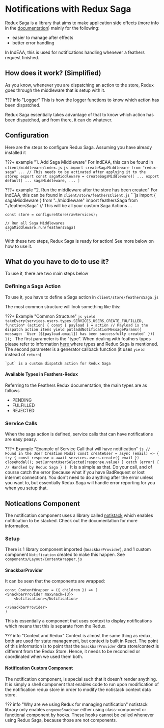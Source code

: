 # Notifications with Redux Saga

Redux Saga is a library that aims to make application side effects (more info in the [documentation](https://redux-saga.js.org/)) mainly for the following:

- easier to manage after effects
- better error handling

In IndEAA, this is used for notifications handling whenever a feathers request finished.

## How does it work? (Simplified)
As you know, whenever you are dispatching an action to the store, Redux goes through the middleware that is setup with it.

??? info "Logger"
    This is how the logger functions to know which action has been dispatched.

Redux Saga essentially takes advantage of that to know which action has been dispatched, and from there, it can do whatever.

## Configuration

Here are the steps to configure Redux Saga. Assuming you have already installed it

???+ example "1. Add Saga Middleware"
    For IndEAA, this can be found in `client/middleware/index.js`
    ```js
    import createSagaMiddleware from "redux-saga"
    ...
    // This needs to be activated after applying it to the storep
    export const sagaMiddleware = createSagaMiddleware()
    ...
    export default[
        ...
         sagaMiddleware,
        ...
    ]
    ```

???+ example "2. Run the middleware after the store has been created"
    For IndEAA, this can be found in `client/store/feathersClient.js`
    ```js
    import { sagaMiddleware } from "../middleware"
    import feathersSaga from "./feathersSaga" // This will be all your custom Saga Actions
    ...

    const store = configureStore(rawServices);

    // Run all Saga Middlewares
    sagaMiddleware.run(feathersSaga)
    ```

With these two steps, Redux Saga is ready for action! See more below on how to use it.

## What do you have to do to use it?
To use it, there are two main steps below

### Defining a Saga Action
To use it, you have to define a Saga action in `client/store/feathersSaga.js`

The most common structure will look something like this:

???+ Example "Common Structure"
    ```js
    yield takeEvery(services.users.types.SERVICES_USERS_CREATE_FULFILLED, function* (action) {
            const { payload } = action
            // Payload is the dispatch action items
            yield put(addNotificationMessageParams({
                message: `User (${payload.email}) has been successfully created`
            }))
        });
    ```
    The first parameter is the "type". When dealing with feathers types please refer to information [here ](https://github.com/feathersjs-ecosystem/feathers-redux#documentation-reduxifyservices)where types and Redux Saga is mentioned. The second parameter is a generator callback function (it uses `yield` instead of `return`)

    `put` is a custom dispatch action for Redux Saga

#### Available Types in Feathers-Redux

Referring to the Feathers Redux documentation, the main types are as follows

- PENDING
- FULFILLED
- REJECTED


### Service Calls
When the saga action is defined, service calls that can have notifications are easy peasy.

???+ Example "Example of Service Call that will have notification"
    ```js
    // Found in the User Creation Modal
      const createUser = async (email) => {
        try {
            const response = await services.users.create({ email })
            closeModal();
            setCurrentUserSelected(response.value)
        } catch (error) {
            // Handled by Redux Saga
        }
    }
    ```
    It is a simple as that. Do your call, and of course catch the error (because what if you have BadRequest or lost internet connection). You don't need to do anything after the error unless you want to, but essentially Redux Saga will handle error reporting for you when you setup that.

## Notications Component

The notification component uses a library called [notistack](https://github.com/iamhosseindhv/notistack) which enables notification to be stacked. Check out the documentation for more information.

### Setup

There is 1 library component imported (`SnackbarProvider`), and 1 custom component `Notification` created to make this happen. See `components/Layout/ContentWrapper.js`


#### SnackbarProvider

It can be seen that the components are wrapped:
```
const ContentWrapper = ({ children }) => (
<SnackbarProvider maxSnack={3}>
    <Notification></Notification>
   ...
</SnackbarProvider>
)
```

This is essentially a component that uses context to display notifications which means that this is separate from the Redux.

??? info "Context and Redux"
    Context is almost the same thing as redux, both are used for state management, but context is built in React. The point of this information is to point that the `SnackbarProvider` data store/context is different from the Redux Store. Hence, it needs to be reconciled or coordinated when we used them both.

#### Notification Custom Component
The notification component, is special such that it doesn't render anything. It is simply a shell component that enables code to run upon modification of the notification redux store in order to modify the notistack context data store.

??? info "Why are we using Redux for managing notification"
    notistack library only enables `enqueueSnackbar` either using class-component or functional component by hooks. These hooks cannot be called whenever using Redux Saga, because those are not components.

